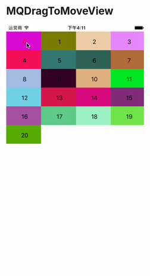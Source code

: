 # MQDragToMoveView

![效果图](https://github.com/az52013141711/MQDragToMoveView/blob/master/%E6%95%88%E6%9E%9C.gif)
